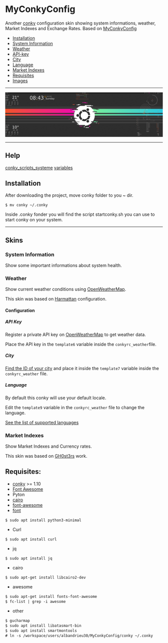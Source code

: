 # MyConkyConfig

Another [conky](https://github.com/brndnmtthws/conky) configuration skin showing system informations, weather, Market Indexes and Exchange Rates.
Based on [MyConkyConfig](https://github.com/rpungartnik/MyConkyConfig/)

* [Installation](#installation)
* [System Information](#system-information)
* [Weather](#weather)
* [API-key](#api-key)
* [City](#city)
* [Language](#language)
* [Market Indexes](#market-indexes)
* [Requisites](#requisites)
* [Images](#images)

---

[![screenshot](https://github.com/AlbanAndrieu/MyConkyConfig/blob/master/screenshot-thumb.png)](https://github.com/AlbanAndrieu/MyConkyConfig/blob/master/screenshot.png)

---

## Help

[conky_scripts_systeme](https://doc.ubuntu-fr.org/conky_scripts_systeme)
[variables](https://linuxpedia.fr/doku.php/personaliser/conky/variables)

## Installation
After downloading the project, move conky folder to you ~ dir.

```
$ mv conky ~/.conky
```

Inside .conky fonder you will find the script startconky.sh you can use to start conky on your system.

---

## Skins
### System Information
Show some important informations about system health.

### Weather
Show current weather conditions using [OpenWeatherMap](http://openweathermap.org/).

This skin was based on [Harmattan](https://github.com/zagortenay333/Harmattan) configuration.

#### Configuration
##### API Key
Register a private API key on [OpenWeatherMap](http://openweathermap.org/) to get weather data.

Place the API key in the `template6` variable inside the `conkyrc_weather`file.

##### City

[Find the ID of your city](http://bulk.openweathermap.org/sample/) and place it inside the `template7` variable inside the `conkyrc_weather` file.

##### Language

By default this conky will use your default locale.

Edit the `template9` variable in the `conkyrc_weather` file to change the language.

[See the list of supported languages](http://openweathermap.org/current#multi)

### Market Indexes
Show Market Indexes and Currency rates.

This skin was based on [GH0st3rs](https://github.com/GH0st3rs/YahooFinance) work.

## Requisites:
 * [conky](https://github.com/brndnmtthws/conky) >= 1.10
 * [Font Awesome](https://github.com/FortAwesome/Font-Awesome)
 * Pyton
 * [cairo](https://www.cairographics.org/download/)
 * [font-awesome](https://askubuntu.com/questions/700229/how-can-i-display-font-awesome-fonts-in-character-map)
 * [font](http://epsi-rns.github.io/desktop/2018/02/04/installing-font.html)  

```
$ sudo apt install python3-minimal
```

 * Curl

```
$ sudo apt install curl
```

 * jq

```
$ sudo apt install jq
```

 * cairo

```
$ sudo apt-get install libcairo2-dev
```

 * awesome

```
$ sudo apt-get install fonts-font-awesome
$ fc-list | grep -i awesome
```

 * other

```
$ gucharmap
$ sudo apt install libatasmart-bin
$ sudo apt install smartmontools
# ln -s /workspace/users/albandrieu30/MyConkyConfig/conky ~/.conky
```
